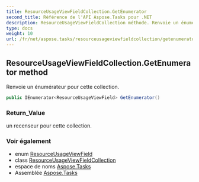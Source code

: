```yaml
---
title: ResourceUsageViewFieldCollection.GetEnumerator
second_title: Référence de l'API Aspose.Tasks pour .NET
description: ResourceUsageViewFieldCollection méthode. Renvoie un énumérateur pour cette collection.
type: docs
weight: 10
url: /fr/net/aspose.tasks/resourceusageviewfieldcollection/getenumerator/
---
```

## ResourceUsageViewFieldCollection.GetEnumerator method

Renvoie un énumérateur pour cette collection.

```csharp
public IEnumerator<ResourceUsageViewField> GetEnumerator()
```

### Return_Value

un recenseur pour cette collection.

### Voir également

* enum [ResourceUsageViewField](../../resourceusageviewfield/)
* class [ResourceUsageViewFieldCollection](../)
* espace de noms [Aspose.Tasks](../../resourceusageviewfieldcollection/)
* Assemblée [Aspose.Tasks](../../../)


